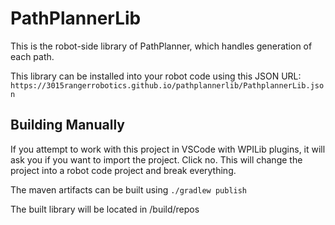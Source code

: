 # PathPlannerLib

This is the robot-side library of PathPlanner, which handles generation of each path.

This library can be installed into your robot code using this JSON URL:
`https://3015rangerrobotics.github.io/pathplannerlib/PathplannerLib.json`

## Building Manually

If you attempt to work with this project in VSCode with WPILib plugins, it will ask you if you want to import the project. Click no. This will change the project into a robot code project and break everything.

The maven artifacts can be built using `./gradlew publish`

The built library will be located in /build/repos